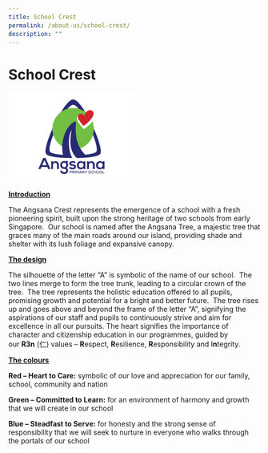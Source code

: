 ```yaml
---
title: School Crest
permalink: /about-us/school-crest/
description: ""
---
```

School Crest
============

<img src="/images/Angsana-Crest%20(1).png" style="width:50%">

<b><u> Introduction </u></b>


The Angsana Crest represents the emergence of a school with a fresh pioneering spirit, built upon the strong heritage of two schools from early Singapore.  Our school is named after the Angsana Tree, a majestic tree that graces many of the main roads around our island, providing shade and shelter with its lush foliage and expansive canopy.



<b><u> The design </u></b>


The silhouette of the letter “A” is symbolic of the name of our school.  The two lines merge to form the tree trunk, leading to a circular crown of the tree.  The tree represents the holistic education offered to all pupils, promising growth and potential for a bright and better future.  The tree rises up and goes above and beyond the frame of the letter “A”, signifying the aspirations of our staff and pupils to continuously strive and aim for excellence in all our pursuits. The heart signifies the importance of character and citizenship education in our programmes, guided by our **R3n** (仁) values – **R**espect, **R**esilience, **R**esponsibility and I**n**tegrity.



<b><u> The colours </u></b>

  
**Red – Heart to Care:** symbolic of our love and appreciation for our family, school, community and nation

  

**Green – Committed to Learn:** for an environment of harmony and growth that we will create in our school

  

**Blue – Steadfast to Serve:** for honesty and the strong sense of responsibility that we will seek to nurture in everyone who walks through the portals of our school